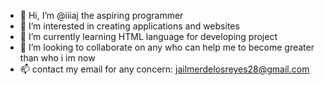 - 👋 Hi, I’m @iiiaj the aspiring programmer 
- 👀 I’m interested in creating applications and websites 
- 🌱 I’m currently learning HTML language for developing project 
- 💞️ I’m looking to collaborate on any who can help me to become greater than who i im now
- 📫 contact my email for any concern: jailmerdelosreyes28@gmail.com

<!---
iiiaj/iiiaj is a ✨ special ✨ repository because its `README.md` (this file) appears on your GitHub profile.
You can click the Preview link to take a look at your changes.
--->

